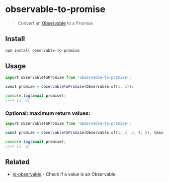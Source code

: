 # observable-to-promise

> Convert an [Observable](https://github.com/tc39/proposal-observable) to a Promise

## Install

```sh
npm install observable-to-promise
```

## Usage

```js
import observableToPromise from 'observable-to-promise';

const promise = observableToPromise(Observable.of(1, 2));

console.log(await promise);
//=> [1, 2]
```

### Optional: maximum return values:
```js
import observableToPromise from 'observable-to-promise';

const promise = observableToPromise(Observable.of(1, 2, 3, 4, 5), {maximumValues=2});

console.log(await promise);
//=> [1, 2]
```

## Related

- [is-observable](https://github.com/sindresorhus/is-observable) - Check if a value is an Observable
